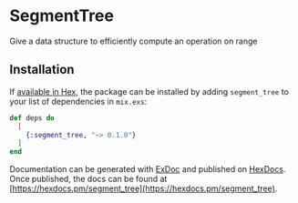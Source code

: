 # SegmentTree

Give a data structure to efficiently compute an operation on range

## Installation

If [available in Hex](https://hex.pm/docs/publish), the package can be installed
by adding `segment_tree` to your list of dependencies in `mix.exs`:

```elixir
def deps do
  [
    {:segment_tree, "~> 0.1.0"}
  ]
end
```

Documentation can be generated with [ExDoc](https://github.com/elixir-lang/ex_doc)
and published on [HexDocs](https://hexdocs.pm). Once published, the docs can
be found at [https://hexdocs.pm/segment_tree](https://hexdocs.pm/segment_tree).

